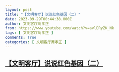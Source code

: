 ```yaml
---
layout: post
title: "【文明客厅】说说红色基因（二）"
date: 2023-09-29T00:44:38.000Z
author: 文明客厅周孝正
from: https://www.youtube.com/watch?v=avlERyZK_Nk
tags: [ 文明客厅周孝正 ]
comments: True
categories: [ 文明客厅周孝正 ]
---
```

<!--1695948278000-->
[【文明客厅】说说红色基因（二）](https://www.youtube.com/watch?v=avlERyZK_Nk)
------

<div>

</div>
